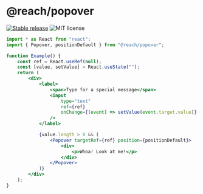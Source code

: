 # @reach/popover

[![Stable release](https://img.shields.io/npm/v/@reach/popover.svg)](https://npm.im/@reach/popover) ![MIT license](https://badgen.now.sh/badge/license/MIT)

```jsx
import * as React from "react";
import { Popover, positionDefault } from "@reach/popover";

function Example() {
	const ref = React.useRef(null);
	const [value, setValue] = React.useState("");
	return (
		<div>
			<label>
				<span>Type for a special message</span>
				<input
					type="text"
					ref={ref}
					onChange={(event) => setValue(event.target.value)}
				/>
			</label>

			{value.length > 0 && (
				<Popover targetRef={ref} position={positionDefault}>
					<div>
						<p>Whoa! Look at me!</p>
					</div>
				</Popover>
			)}
		</div>
	);
}
```
